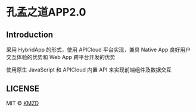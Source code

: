 # 孔孟之道APP2.0

## Introduction



采用 HybridApp 的形式，使用 APICloud 平台实现，兼具 Native App 良好用户交互体验的优势和 Web App 跨平台开发的优势

使用原生 JavaScript 和 APICloud 内置 API 来实现前端组件及数据交互



## LICENSE

MIT © [KMZD](http://www.kmzhidao.com)
